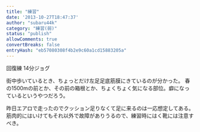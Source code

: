 ```yaml
---
title: "練習"
date: '2013-10-27T18:47:37'
author: "subaru44k"
category: "練習(弱)"
status: "publish"
allowComments: true
convertBreaks: false
entryHash: "eb57080308f4b2e9c60a1cd15883205a"
---
```

回復練
14分ジョグ

街中歩いているとき、ちょっとだけ左足足底筋膜にきているのが分かった。
春の1500mの前とか、その前の箱根とか、ちょくちょく気になる部位。癖になっているというやつだろう。

昨日エアロで走ったのでクッション足りなくて足に来るのは一応想定してある。
筋肉的にはいけてもそれ以外で故障がありうるので、練習時にはく靴には注意すべき。
